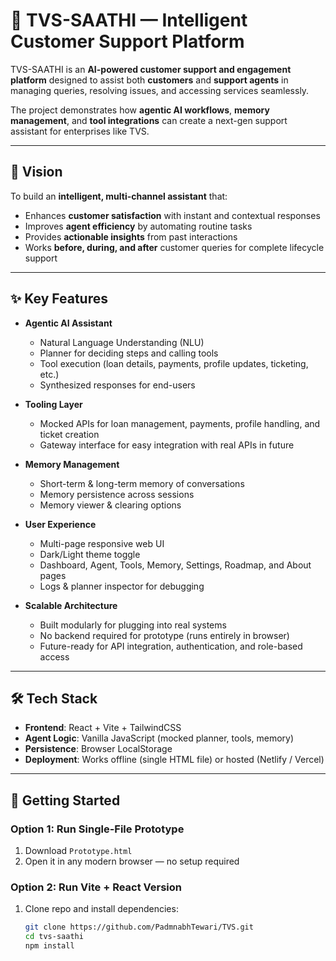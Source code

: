 # 🚀 TVS-SAATHI — Intelligent Customer Support Platform

TVS-SAATHI is an **AI-powered customer support and engagement platform** designed to assist both **customers** and **support agents** in managing queries, resolving issues, and accessing services seamlessly.  

The project demonstrates how **agentic AI workflows**, **memory management**, and **tool integrations** can create a next-gen support assistant for enterprises like TVS.

---

## 🌟 Vision
To build an **intelligent, multi-channel assistant** that:
- Enhances **customer satisfaction** with instant and contextual responses
- Improves **agent efficiency** by automating routine tasks
- Provides **actionable insights** from past interactions
- Works **before, during, and after** customer queries for complete lifecycle support

---

## ✨ Key Features
- **Agentic AI Assistant**
  - Natural Language Understanding (NLU)
  - Planner for deciding steps and calling tools
  - Tool execution (loan details, payments, profile updates, ticketing, etc.)
  - Synthesized responses for end-users

- **Tooling Layer**
  - Mocked APIs for loan management, payments, profile handling, and ticket creation
  - Gateway interface for easy integration with real APIs in future

- **Memory Management**
  - Short-term & long-term memory of conversations
  - Memory persistence across sessions
  - Memory viewer & clearing options

- **User Experience**
  - Multi-page responsive web UI
  - Dark/Light theme toggle
  - Dashboard, Agent, Tools, Memory, Settings, Roadmap, and About pages
  - Logs & planner inspector for debugging

- **Scalable Architecture**
  - Built modularly for plugging into real systems
  - No backend required for prototype (runs entirely in browser)
  - Future-ready for API integration, authentication, and role-based access

---

## 🛠️ Tech Stack
- **Frontend**: React + Vite + TailwindCSS  
- **Agent Logic**: Vanilla JavaScript (mocked planner, tools, memory)  
- **Persistence**: Browser LocalStorage  
- **Deployment**: Works offline (single HTML file) or hosted (Netlify / Vercel)

---

## 🚀 Getting Started

### Option 1: Run Single-File Prototype
1. Download `Prototype.html`  
2. Open it in any modern browser — no setup required

### Option 2: Run Vite + React Version
1. Clone repo and install dependencies:
   ```bash
   git clone https://github.com/PadmnabhTewari/TVS.git
   cd tvs-saathi
   npm install
